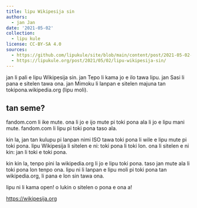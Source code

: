 ```yaml
---
title: lipu Wikipesija sin
authors:
  - jan Jan
date: '2021-05-02'
collection:
  - lipu kule
license: CC-BY-SA 4.0
sources:
  - https://github.com/lipukule/site/blob/main/content/post/2021-05-02-lipu_wikipesija_sin.md
  - https://lipukule.org/post/2021/05/02/lipu-wikipesija-sin/
---
```


jan li pali e lipu Wikipesija sin. jan Tepo li kama jo e ilo tawa lipu. jan Sasi li pana e sitelen tawa ona. jan Mimoku li lanpan e sitelen majuna tan tokipona.wikipedia.org (lipu moli).

## tan seme?

fandom.com li ike mute. ona li jo e ijo mute pi toki pona ala li jo e lipu mani mute. fandom.com li lipu pi toki pona taso ala.

kin la, jan tan kulupu pi lanpan nimi ISO tawa toki pona li wile e lipu mute pi toki pona. lipu Wikipesija li sitelen e ni: toki pona li toki lon. ona li sitelen e ni kin: jan li toki e toki pona.

kin kin la, tenpo pini la wikipedia.org li jo e lipu toki pona. taso jan mute ala li toki pona lon tenpo ona. lipu ni li lanpan e lipu moli pi toki pona tan wikipedia.org, li pana e lon sin tawa ona.

lipu ni li kama open! o lukin o sitelen o pona e ona a!

https://wikipesija.org

